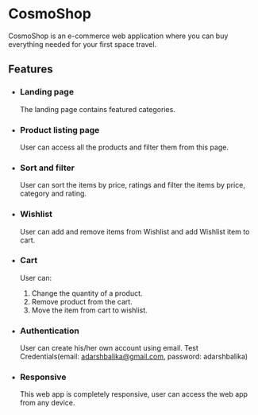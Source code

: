 # CosmoShop

CosmoShop is an e-commerce web application where you can buy everything needed for your first space travel.


## Features

- ### Landing page

  The landing page contains featured categories.

- ### Product listing page

  User can access all the products and filter them from this page.

- ### Sort and filter

  User can sort the items by price, ratings and filter the items by price, category and rating.

- ### Wishlist

  User can add and remove items from Wishlist and add Wishlist item to cart.

- ### Cart
  User can:

  1. Change the quantity of a  product.
  2. Remove product from the cart.
  3. Move the item from cart to wishlist.

- ### Authentication

  User can create his/her own account using email.
  Test Credentials(email: adarshbalika@gmail.com, password: adarshbalika)

- ### Responsive

  This web app is completely responsive, user can access the web app from any device.



